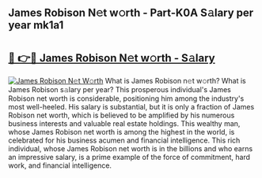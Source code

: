 ## James Robison N𝚎t w𝚘rth - Part-K0A S𝚊lary per year mk1a1

# <h2><a href="http://gc28db.nevu.top/?p=James+Robison">🔗 👉🔴 James Robison N𝚎t w𝚘rth - S𝚊lary</a></h2>

[![James Robison N𝚎t W𝚘rth](https://i.imgur.com/Oavwk0R.jpeg)](http://gc28db.nevu.top/?p=James+Robison)
What is James Robison n𝚎t w𝚘rth? What is James Robison s𝚊lary per year?
This prosperous individual's James Robison net worth is considerable, positioning him among the industry's most well-heeled. His salary is substantial, but it is only a fraction of James Robison net worth, which is believed to be amplified by his numerous business interests and valuable real estate holdings. This wealthy man, whose James Robison net worth is among the highest in the world, is celebrated for his business acumen and financial intelligence. This rich individual, whose James Robison net worth is in the billions and who earns an impressive salary, is a prime example of the force of commitment, hard work, and financial intelligence.
